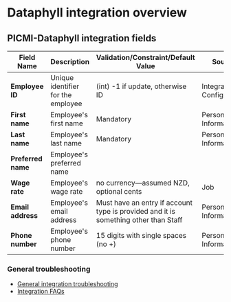 # Dataphyll integration overview

## PICMI-Dataphyll integration fields

| **Field Name**     | **Description**                    | **Validation/Constraint/Default Value**                                             | **Source**                |
|--------------------|------------------------------------|-------------------------------------------------------------------------------------|---------------------------|
| **Employee ID**    | Unique identifier for the employee | (int) -1 if update, otherwise ID                                                    | Integration Configuration |
| **First name**     | Employee's first name              | Mandatory                                                                           | Personal Information      |
| **Last name**      | Employee's last name               | Mandatory                                                                           | Personal Information      |
| **Preferred name** | Employee's preferred name          |                                                                                     |                           |
| **Wage rate**      | Employee's wage rate               | no currency—assumed NZD, optional cents                                             | Job                       |
| **Email address**  | Employee's email address           | Must have an entry if account type is provided and it is something other than Staff | Personal Information      |
| **Phone number**   | Employee's phone number            | 15 digits with single spaces (no +)                                                 | Personal Information      |

<explanation>

### General troubleshooting

- [General integration troubleshooting](integrations#troubleshooting)
- [Integration FAQs](../faqs#integrations)

</explanation>
